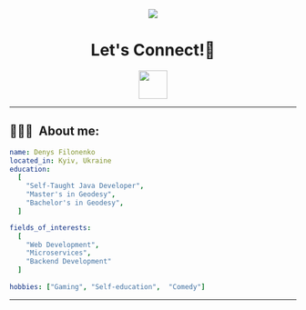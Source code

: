 <p align="center">
  <img src="https://capsule-render.vercel.app/api?text=Hi!%F0%9F%96%90&animation=fadeIn&type=waving&color=gradient&height=90"/>
</p>

<h1 align="center">
  Let's Connect!🪪
</h1>

<p align="center">
<a href="https://www.linkedin.com/in/denys-filonenko-6a8632163/">
  <img height="50" src="https://github.com/DenysFlnk/DenysFlnk/assets/121613823/ed7ea4dc-f5a7-4eba-8dd2-2a017ec4a3ae"
/>
</a>
  </p>
  
---

<h2> 👨🏻‍💻 &nbsp;About me:</h2>

```yaml
name: Denys Filonenko
located_in: Kyiv, Ukraine
education:
  [
    "Self-Taught Java Developer",
    "Master's in Geodesy",
    "Bachelor's in Geodesy",
  ]

fields_of_interests:
  [
    "Web Development",
    "Microservices",
    "Backend Development"
  ]
  
hobbies: ["Gaming", "Self-education",  "Comedy"]
```
  
---  
